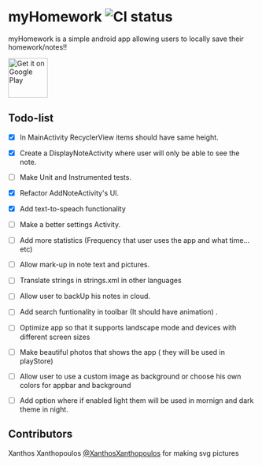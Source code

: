 # myHomework ![CI status](https://img.shields.io/badge/build-passing-brightgreen.svg)

myHomework is a simple android app allowing users to locally save their homework/notes!!

[<img alt="Get it on Google Play" height="80" src="https://play.google.com/intl/en_us/badges/images/generic/en_badge_web_generic.png">](https://play.google.com/store/apps/details?id=com.tutorial.androiddreamer.myhomework&hl=en)


## Todo-list
- [x] In MainActivity RecyclerView items should have same height.
- [x] Create a DisplayNoteActivity where user will only be able to see the note.
- [ ] Make Unit and Instrumented tests.
- [x] Refactor AddNoteActivity's UI.
- [x] Add text-to-speach functionality
- [ ] Make a better settings Activity.
- [ ] Add more statistics (Frequency that user uses the app and what time... etc)
- [ ] Allow mark-up in note text and pictures.
- [ ] Translate strings in strings.xml in other languages
- [ ] Allow user to backUp his notes in cloud.
- [ ] Add search funtionality in toolbar (It should have animation) .
- [ ] Optimize app so that it supports landscape mode and devices with different screen sizes
- [ ] Make beautiful photos that shows the app ( they will be used in playStore)
- [ ] Allow user to use a custom image as background or choose his own colors for appbar and background
- [ ] Add option where if enabled light them will be used in mornign and dark theme in night.


## Contributors
Xanthos Xanthopoulos [@XanthosXanthopoulos](https://github.com/XanthosXanthopoulos) for making svg pictures




